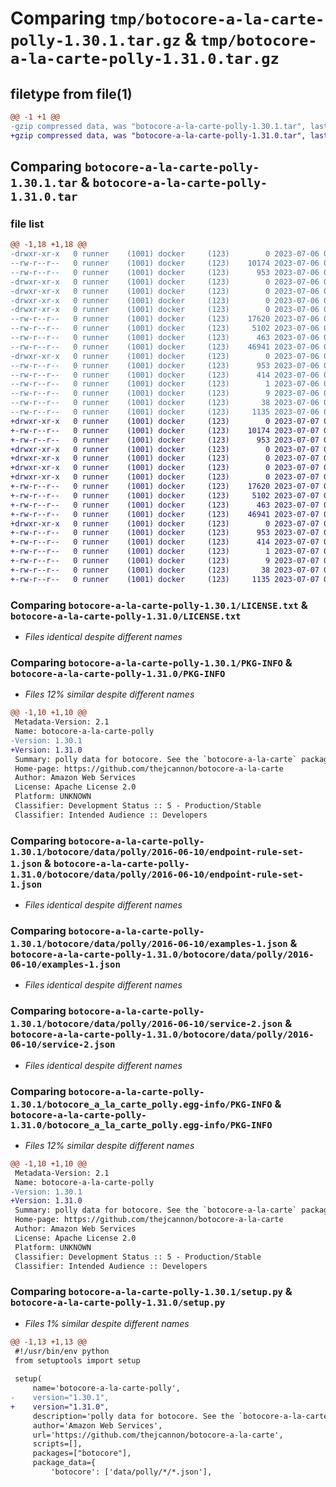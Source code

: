 # Comparing `tmp/botocore-a-la-carte-polly-1.30.1.tar.gz` & `tmp/botocore-a-la-carte-polly-1.31.0.tar.gz`

## filetype from file(1)

```diff
@@ -1 +1 @@
-gzip compressed data, was "botocore-a-la-carte-polly-1.30.1.tar", last modified: Thu Jul  6 01:45:20 2023, max compression
+gzip compressed data, was "botocore-a-la-carte-polly-1.31.0.tar", last modified: Fri Jul  7 01:44:12 2023, max compression
```

## Comparing `botocore-a-la-carte-polly-1.30.1.tar` & `botocore-a-la-carte-polly-1.31.0.tar`

### file list

```diff
@@ -1,18 +1,18 @@
-drwxr-xr-x   0 runner    (1001) docker     (123)        0 2023-07-06 01:45:20.647048 botocore-a-la-carte-polly-1.30.1/
--rw-r--r--   0 runner    (1001) docker     (123)    10174 2023-07-06 01:45:20.000000 botocore-a-la-carte-polly-1.30.1/LICENSE.txt
--rw-r--r--   0 runner    (1001) docker     (123)      953 2023-07-06 01:45:20.647048 botocore-a-la-carte-polly-1.30.1/PKG-INFO
-drwxr-xr-x   0 runner    (1001) docker     (123)        0 2023-07-06 01:45:20.647048 botocore-a-la-carte-polly-1.30.1/botocore/
-drwxr-xr-x   0 runner    (1001) docker     (123)        0 2023-07-06 01:45:20.647048 botocore-a-la-carte-polly-1.30.1/botocore/data/
-drwxr-xr-x   0 runner    (1001) docker     (123)        0 2023-07-06 01:45:20.647048 botocore-a-la-carte-polly-1.30.1/botocore/data/polly/
-drwxr-xr-x   0 runner    (1001) docker     (123)        0 2023-07-06 01:45:20.647048 botocore-a-la-carte-polly-1.30.1/botocore/data/polly/2016-06-10/
--rw-r--r--   0 runner    (1001) docker     (123)    17620 2023-07-06 01:44:40.000000 botocore-a-la-carte-polly-1.30.1/botocore/data/polly/2016-06-10/endpoint-rule-set-1.json
--rw-r--r--   0 runner    (1001) docker     (123)     5102 2023-07-06 01:44:40.000000 botocore-a-la-carte-polly-1.30.1/botocore/data/polly/2016-06-10/examples-1.json
--rw-r--r--   0 runner    (1001) docker     (123)      463 2023-07-06 01:44:40.000000 botocore-a-la-carte-polly-1.30.1/botocore/data/polly/2016-06-10/paginators-1.json
--rw-r--r--   0 runner    (1001) docker     (123)    46941 2023-07-06 01:44:40.000000 botocore-a-la-carte-polly-1.30.1/botocore/data/polly/2016-06-10/service-2.json
-drwxr-xr-x   0 runner    (1001) docker     (123)        0 2023-07-06 01:45:20.647048 botocore-a-la-carte-polly-1.30.1/botocore_a_la_carte_polly.egg-info/
--rw-r--r--   0 runner    (1001) docker     (123)      953 2023-07-06 01:45:20.000000 botocore-a-la-carte-polly-1.30.1/botocore_a_la_carte_polly.egg-info/PKG-INFO
--rw-r--r--   0 runner    (1001) docker     (123)      414 2023-07-06 01:45:20.000000 botocore-a-la-carte-polly-1.30.1/botocore_a_la_carte_polly.egg-info/SOURCES.txt
--rw-r--r--   0 runner    (1001) docker     (123)        1 2023-07-06 01:45:20.000000 botocore-a-la-carte-polly-1.30.1/botocore_a_la_carte_polly.egg-info/dependency_links.txt
--rw-r--r--   0 runner    (1001) docker     (123)        9 2023-07-06 01:45:20.000000 botocore-a-la-carte-polly-1.30.1/botocore_a_la_carte_polly.egg-info/top_level.txt
--rw-r--r--   0 runner    (1001) docker     (123)       38 2023-07-06 01:45:20.647048 botocore-a-la-carte-polly-1.30.1/setup.cfg
--rw-r--r--   0 runner    (1001) docker     (123)     1135 2023-07-06 01:45:20.000000 botocore-a-la-carte-polly-1.30.1/setup.py
+drwxr-xr-x   0 runner    (1001) docker     (123)        0 2023-07-07 01:44:12.775571 botocore-a-la-carte-polly-1.31.0/
+-rw-r--r--   0 runner    (1001) docker     (123)    10174 2023-07-07 01:44:12.000000 botocore-a-la-carte-polly-1.31.0/LICENSE.txt
+-rw-r--r--   0 runner    (1001) docker     (123)      953 2023-07-07 01:44:12.775571 botocore-a-la-carte-polly-1.31.0/PKG-INFO
+drwxr-xr-x   0 runner    (1001) docker     (123)        0 2023-07-07 01:44:12.775571 botocore-a-la-carte-polly-1.31.0/botocore/
+drwxr-xr-x   0 runner    (1001) docker     (123)        0 2023-07-07 01:44:12.775571 botocore-a-la-carte-polly-1.31.0/botocore/data/
+drwxr-xr-x   0 runner    (1001) docker     (123)        0 2023-07-07 01:44:12.775571 botocore-a-la-carte-polly-1.31.0/botocore/data/polly/
+drwxr-xr-x   0 runner    (1001) docker     (123)        0 2023-07-07 01:44:12.775571 botocore-a-la-carte-polly-1.31.0/botocore/data/polly/2016-06-10/
+-rw-r--r--   0 runner    (1001) docker     (123)    17620 2023-07-07 01:43:28.000000 botocore-a-la-carte-polly-1.31.0/botocore/data/polly/2016-06-10/endpoint-rule-set-1.json
+-rw-r--r--   0 runner    (1001) docker     (123)     5102 2023-07-07 01:43:28.000000 botocore-a-la-carte-polly-1.31.0/botocore/data/polly/2016-06-10/examples-1.json
+-rw-r--r--   0 runner    (1001) docker     (123)      463 2023-07-07 01:43:28.000000 botocore-a-la-carte-polly-1.31.0/botocore/data/polly/2016-06-10/paginators-1.json
+-rw-r--r--   0 runner    (1001) docker     (123)    46941 2023-07-07 01:43:28.000000 botocore-a-la-carte-polly-1.31.0/botocore/data/polly/2016-06-10/service-2.json
+drwxr-xr-x   0 runner    (1001) docker     (123)        0 2023-07-07 01:44:12.775571 botocore-a-la-carte-polly-1.31.0/botocore_a_la_carte_polly.egg-info/
+-rw-r--r--   0 runner    (1001) docker     (123)      953 2023-07-07 01:44:12.000000 botocore-a-la-carte-polly-1.31.0/botocore_a_la_carte_polly.egg-info/PKG-INFO
+-rw-r--r--   0 runner    (1001) docker     (123)      414 2023-07-07 01:44:12.000000 botocore-a-la-carte-polly-1.31.0/botocore_a_la_carte_polly.egg-info/SOURCES.txt
+-rw-r--r--   0 runner    (1001) docker     (123)        1 2023-07-07 01:44:12.000000 botocore-a-la-carte-polly-1.31.0/botocore_a_la_carte_polly.egg-info/dependency_links.txt
+-rw-r--r--   0 runner    (1001) docker     (123)        9 2023-07-07 01:44:12.000000 botocore-a-la-carte-polly-1.31.0/botocore_a_la_carte_polly.egg-info/top_level.txt
+-rw-r--r--   0 runner    (1001) docker     (123)       38 2023-07-07 01:44:12.775571 botocore-a-la-carte-polly-1.31.0/setup.cfg
+-rw-r--r--   0 runner    (1001) docker     (123)     1135 2023-07-07 01:44:12.000000 botocore-a-la-carte-polly-1.31.0/setup.py
```

### Comparing `botocore-a-la-carte-polly-1.30.1/LICENSE.txt` & `botocore-a-la-carte-polly-1.31.0/LICENSE.txt`

 * *Files identical despite different names*

### Comparing `botocore-a-la-carte-polly-1.30.1/PKG-INFO` & `botocore-a-la-carte-polly-1.31.0/PKG-INFO`

 * *Files 12% similar despite different names*

```diff
@@ -1,10 +1,10 @@
 Metadata-Version: 2.1
 Name: botocore-a-la-carte-polly
-Version: 1.30.1
+Version: 1.31.0
 Summary: polly data for botocore. See the `botocore-a-la-carte` package for more info.
 Home-page: https://github.com/thejcannon/botocore-a-la-carte
 Author: Amazon Web Services
 License: Apache License 2.0
 Platform: UNKNOWN
 Classifier: Development Status :: 5 - Production/Stable
 Classifier: Intended Audience :: Developers
```

### Comparing `botocore-a-la-carte-polly-1.30.1/botocore/data/polly/2016-06-10/endpoint-rule-set-1.json` & `botocore-a-la-carte-polly-1.31.0/botocore/data/polly/2016-06-10/endpoint-rule-set-1.json`

 * *Files identical despite different names*

### Comparing `botocore-a-la-carte-polly-1.30.1/botocore/data/polly/2016-06-10/examples-1.json` & `botocore-a-la-carte-polly-1.31.0/botocore/data/polly/2016-06-10/examples-1.json`

 * *Files identical despite different names*

### Comparing `botocore-a-la-carte-polly-1.30.1/botocore/data/polly/2016-06-10/service-2.json` & `botocore-a-la-carte-polly-1.31.0/botocore/data/polly/2016-06-10/service-2.json`

 * *Files identical despite different names*

### Comparing `botocore-a-la-carte-polly-1.30.1/botocore_a_la_carte_polly.egg-info/PKG-INFO` & `botocore-a-la-carte-polly-1.31.0/botocore_a_la_carte_polly.egg-info/PKG-INFO`

 * *Files 12% similar despite different names*

```diff
@@ -1,10 +1,10 @@
 Metadata-Version: 2.1
 Name: botocore-a-la-carte-polly
-Version: 1.30.1
+Version: 1.31.0
 Summary: polly data for botocore. See the `botocore-a-la-carte` package for more info.
 Home-page: https://github.com/thejcannon/botocore-a-la-carte
 Author: Amazon Web Services
 License: Apache License 2.0
 Platform: UNKNOWN
 Classifier: Development Status :: 5 - Production/Stable
 Classifier: Intended Audience :: Developers
```

### Comparing `botocore-a-la-carte-polly-1.30.1/setup.py` & `botocore-a-la-carte-polly-1.31.0/setup.py`

 * *Files 1% similar despite different names*

```diff
@@ -1,13 +1,13 @@
 #!/usr/bin/env python
 from setuptools import setup
 
 setup(
     name='botocore-a-la-carte-polly',
-    version="1.30.1",
+    version="1.31.0",
     description='polly data for botocore. See the `botocore-a-la-carte` package for more info.',
     author='Amazon Web Services',
     url='https://github.com/thejcannon/botocore-a-la-carte',
     scripts=[],
     packages=["botocore"],
     package_data={
         'botocore': ['data/polly/*/*.json'],
```

